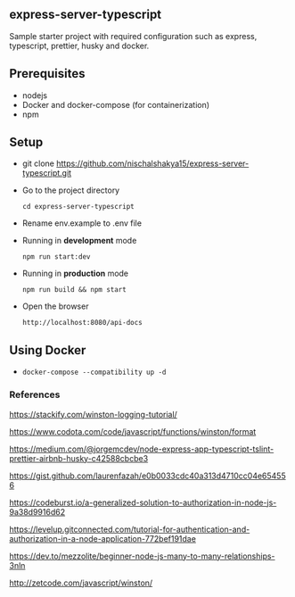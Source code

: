 ## express-server-typescript

Sample starter project with required configuration such as express, typescript, prettier, husky and docker.

## Prerequisites

- nodejs
- Docker and docker-compose (for containerization)
- npm

## Setup

- git clone https://github.com/nischalshakya15/express-server-typescript.git

- Go to the project directory

  `cd express-server-typescript`

- Rename env.example to .env file

- Running in **development** mode

  `npm run start:dev`

- Running in **production** mode

  `npm run build && npm start`

- Open the browser

  `http://localhost:8080/api-docs`

## Using Docker

- `docker-compose --compatibility up -d`

### References

https://stackify.com/winston-logging-tutorial/

https://www.codota.com/code/javascript/functions/winston/format

https://medium.com/@jorgemcdev/node-express-app-typescript-tslint-prettier-airbnb-husky-c42588cbcbe3

https://gist.github.com/laurenfazah/e0b0033cdc40a313d4710cc04e654556

https://codeburst.io/a-generalized-solution-to-authorization-in-node-js-9a38d9916d62

https://levelup.gitconnected.com/tutorial-for-authentication-and-authorization-in-a-node-application-772bef191dae

https://dev.to/mezzolite/beginner-node-js-many-to-many-relationships-3nln

http://zetcode.com/javascript/winston/